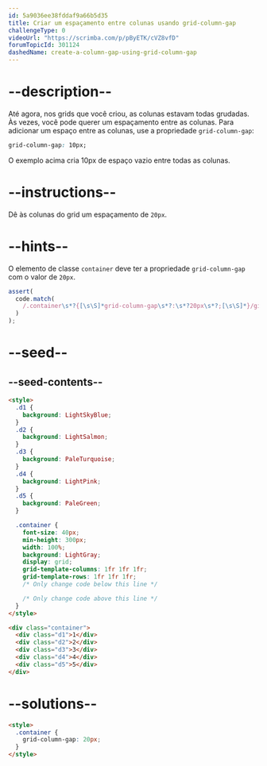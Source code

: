 ```yaml
---
id: 5a9036ee38fddaf9a66b5d35
title: Criar um espaçamento entre colunas usando grid-column-gap
challengeType: 0
videoUrl: "https://scrimba.com/p/pByETK/cVZ8vfD"
forumTopicId: 301124
dashedName: create-a-column-gap-using-grid-column-gap
---
```


# --description--

Até agora, nos grids que você criou, as colunas estavam todas grudadas. Às vezes, você pode querer um espaçamento entre as colunas. Para adicionar um espaço entre as colunas, use a propriedade `grid-column-gap`:

```css
grid-column-gap: 10px;
```

O exemplo acima cria 10px de espaço vazio entre todas as colunas.

# --instructions--

Dê às colunas do grid um espaçamento de `20px`.

# --hints--

O elemento de classe `container` deve ter a propriedade `grid-column-gap` com o valor de `20px`.

```js
assert(
  code.match(
    /.container\s*?{[\s\S]*grid-column-gap\s*?:\s*?20px\s*?;[\s\S]*}/gi
  )
);
```

# --seed--

## --seed-contents--

```html
<style>
  .d1 {
    background: LightSkyBlue;
  }
  .d2 {
    background: LightSalmon;
  }
  .d3 {
    background: PaleTurquoise;
  }
  .d4 {
    background: LightPink;
  }
  .d5 {
    background: PaleGreen;
  }

  .container {
    font-size: 40px;
    min-height: 300px;
    width: 100%;
    background: LightGray;
    display: grid;
    grid-template-columns: 1fr 1fr 1fr;
    grid-template-rows: 1fr 1fr 1fr;
    /* Only change code below this line */

    /* Only change code above this line */
  }
</style>

<div class="container">
  <div class="d1">1</div>
  <div class="d2">2</div>
  <div class="d3">3</div>
  <div class="d4">4</div>
  <div class="d5">5</div>
</div>
```

# --solutions--

```html
<style>
  .container {
    grid-column-gap: 20px;
  }
</style>
```
